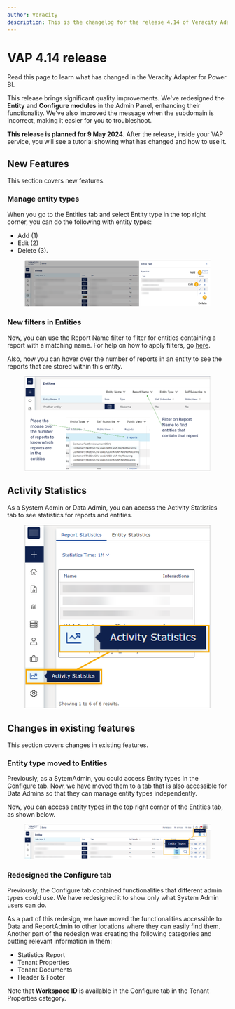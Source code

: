 ```yaml
---
author: Veracity
description: This is the changelog for the release 4.14 of Veracity Adapter for Power BI (VAP).
---
```

# VAP 4.14 release

Read this page to learn what has changed in the Veracity Adapter for Power BI. 

This release brings significant quality improvements. We've redesigned the **Entity** and **Configure modules** in the Admin Panel, enhancing their functionality. We've also improved the message when the subdomain is incorrect, making it easier for you to troubleshoot.

**This release is planned for 9 May 2024**. After the release, inside your VAP service, you will see a tutorial showing what has changed and how to use it.

## New Features
This section covers new features.

### Manage entity types
When you go to the Entities tab and select Entity type in the top right corner, you can do the following with entity types:
* Add (1)
* Edit (2)
* Delete (3).

<figure>
	<img src="assets/manageentity.png"/>
</figure>

### New filters in Entities
Now, you can use the Report Name filter to filter for entities containing a report with a matching name. For help on how to apply filters, go [here](../admin-tab/overview.md).

Also, now you can hover over the number of reports in an entity to see the reports that are stored within this entity.

<figure>
	<img src="assets/filterentity.png"/>
</figure>

## Activity Statistics
As a System Admin or Data Admin, you can access the Activity Statistics tab to see statistics for reports and entities. 

<figure>
	<img src="assets/activitystatistics.png"/>
</figure>

## Changes in existing features
This section covers changes in existing features.

### Entity type moved to Entities
Previously, as a SytemAdmin, you could access Entity types in the Configure tab. Now, we have moved them to a tab that is also accessible for Data Admins so that they can manage entity types independently.

Now, you can access entity types in the top right corner of the Entities tab, as shown below.

<figure>
	<img src="assets/entitytype.png"/>
</figure>

### Redesigned the Configure tab
Previously, the Configure tab contained functionalities that different admin types could use. We have redesigned it to show only what System Admin users can do.

As a part of this redesign, we have moved the functionalities accessible to Data and ReportAdmin to other locations where they can easily find them. Another part of the redesign was creating the following categories and putting relevant information in them:
* Statistics Report
* Tenant Properties
* Tenant Documents
* Header & Footer

Note that **Workspace ID** is available in the Configure tab in the Tenant Properties category.